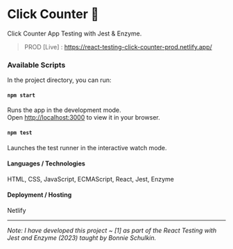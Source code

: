 # Click Counter 🔢

Click Counter App Testing with Jest & Enzyme.

> PROD [Live] : https://react-testing-click-counter-prod.netlify.app/

### Available Scripts

In the project directory, you can run:

#### `npm start`

Runs the app in the development mode.\
Open [http://localhost:3000](http://localhost:3000) to view it in your browser.


#### `npm test`

Launches the test runner in the interactive watch mode.


#### Languages / Technologies

HTML, CSS, JavaScript, ECMAScript, React, Jest, Enzyme


#### Deployment / Hosting

Netlify

---

_Note: I have developed this project ~ [1] as part of the React Testing with Jest and Enzyme (2023) taught by Bonnie Schulkin._
